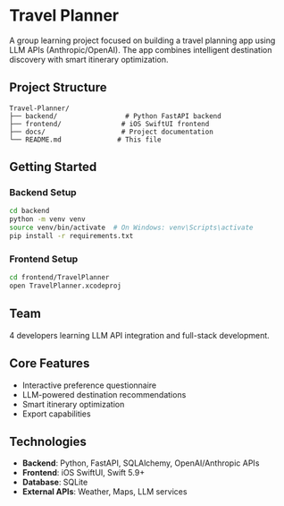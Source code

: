 # Travel Planner

A group learning project focused on building a travel planning app using LLM APIs (Anthropic/OpenAI). The app combines intelligent destination discovery with smart itinerary optimization.

## Project Structure

```
Travel-Planner/
├── backend/                 # Python FastAPI backend
├── frontend/               # iOS SwiftUI frontend
├── docs/                   # Project documentation
└── README.md              # This file
```

## Getting Started

### Backend Setup
```bash
cd backend
python -m venv venv
source venv/bin/activate  # On Windows: venv\Scripts\activate
pip install -r requirements.txt
```

### Frontend Setup
```bash
cd frontend/TravelPlanner
open TravelPlanner.xcodeproj
```

## Team
4 developers learning LLM API integration and full-stack development.

## Core Features
- Interactive preference questionnaire
- LLM-powered destination recommendations
- Smart itinerary optimization
- Export capabilities

## Technologies
- **Backend**: Python, FastAPI, SQLAlchemy, OpenAI/Anthropic APIs
- **Frontend**: iOS SwiftUI, Swift 5.9+
- **Database**: SQLite
- **External APIs**: Weather, Maps, LLM services
